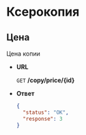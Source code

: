 # Ксерокопия

## Цена

Цена копии

* **URL**

    `GET`  **/copy/price/{id}**

* **Ответ**

    ```json
    {
      "status": "OK",
      "response": 3
    }
    ```